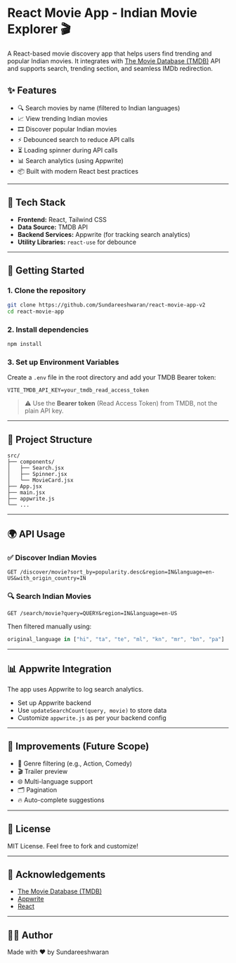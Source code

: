 
# React Movie App - Indian Movie Explorer 🎬

A React-based movie discovery app that helps users find trending and popular Indian movies. It integrates with [The Movie Database (TMDB)](https://www.themoviedb.org/) API and supports search, trending section, and seamless IMDb redirection.

## ✨ Features

- 🔍 Search movies by name (filtered to Indian languages)
- 📈 View trending Indian movies
- 🎞️ Discover popular Indian movies
- ⚡ Debounced search to reduce API calls
- ⏳ Loading spinner during API calls
- 📊 Search analytics (using Appwrite)
- 📦 Built with modern React best practices

---

## 🔧 Tech Stack

- **Frontend:** React, Tailwind CSS
- **Data Source:** TMDB API
- **Backend Services:** Appwrite (for tracking search analytics)
- **Utility Libraries:** `react-use` for debounce

---

## 🚀 Getting Started

### 1. Clone the repository

```bash
git clone https://github.com/Sundareeshwaran/react-movie-app-v2
cd react-movie-app
```

### 2. Install dependencies

```bash
npm install
```

### 3. Set up Environment Variables

Create a `.env` file in the root directory and add your TMDB Bearer token:

```
VITE_TMDB_API_KEY=your_tmdb_read_access_token
```

> ⚠️ Use the **Bearer token** (Read Access Token) from TMDB, not the plain API key.

---

## 📁 Project Structure

```
src/
├── components/
│   ├── Search.jsx
│   ├── Spinner.jsx
│   └── MovieCard.jsx
├── App.jsx
├── main.jsx
├── appwrite.js
└── ...
```

---

## 🌍 API Usage

### ✅ Discover Indian Movies

```
GET /discover/movie?sort_by=popularity.desc&region=IN&language=en-US&with_origin_country=IN
```

### 🔍 Search Indian Movies

```
GET /search/movie?query=QUERY&region=IN&language=en-US
```

Then filtered manually using:

```js
original_language in ["hi", "ta", "te", "ml", "kn", "mr", "bn", "pa"]
```

---

## 📊 Appwrite Integration

The app uses Appwrite to log search analytics.

- Set up Appwrite backend
- Use `updateSearchCount(query, movie)` to store data
- Customize `appwrite.js` as per your backend config

---

## 🧠 Improvements (Future Scope)

- 🎯 Genre filtering (e.g., Action, Comedy)
- 🎬 Trailer preview
- 🌐 Multi-language support
- 🗂 Pagination
- 🔥 Auto-complete suggestions

---

## 📜 License

MIT License. Feel free to fork and customize!

---

## 🙌 Acknowledgements

- [The Movie Database (TMDB)](https://www.themoviedb.org/)
- [Appwrite](https://appwrite.io/)
- [React](https://reactjs.org/)

---

## 👨‍💻 Author

Made with ❤️ by Sundareeshwaran
